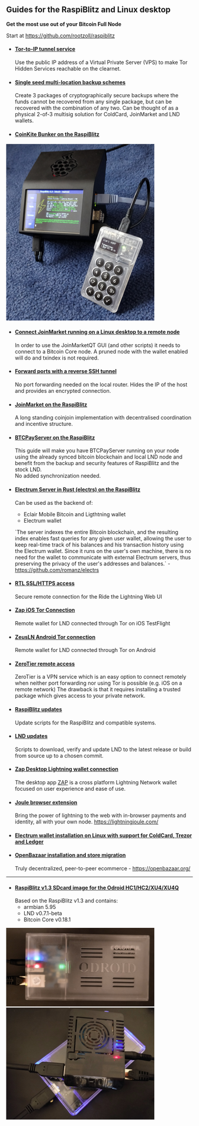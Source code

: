 ## Guides for the RaspiBlitz and Linux desktop
**Get the most use out of your Bitcoin Full Node**

Start at <https://github.com/rootzoll/raspiblitz>

* #### [Tor-to-IP tunnel service](tor2ip_tunnel.md)
     Use the public IP address of a Virtual Private Server (VPS) to make Tor Hidden Services reachable on the clearnet.

* #### [Single seed multi-location backup schemes](backups/README.md)
     Create 3 packages of cryptographically secure backups where the funds cannot be recovered from any single package, but can be recovered with the combination of any two. Can be thought of as a physical 2-of-3 multisig solution for ColdCard, JoinMarket and LND wallets.

* #### [CoinKite Bunker on the RaspiBlitz](ckbunker_on_blitz.md)

<p align="left">
  <img width="400" src="/images/ckbunker.starthsm.jpg">
</p>

* #### [Connect JoinMarket running on a Linux desktop to a remote node](joinmarket/joinmarket_desktop_to_blitz.md)
    In order to use the JoinMarketQT GUI (and other scripts) it needs to connect to a Bitcoin Core node. A pruned node with the wallet enabled will do and txindex is not required.

* #### [Forward ports with a reverse SSH tunnel](ssh_tunnel.md)
    No port forwarding needed on the local router.
    Hides the IP of the host and provides an encrypted connection. 


* #### [JoinMarket on the RaspiBlitz](joinmarket/README.md)
    A long standing coinjoin implementation with decentralised coordination and incentive structure.

* #### [BTCPayServer on the RaspiBlitz](BTCPayServer/README.md)

    This guide will make you have BTCPayServer running on your node using the already synced bitcoin blockchain and local LND node and benefit from the backup and security features of RaspiBlitz and the stock LND.  
    No added synchronization needed. 

* #### [Electrum Server in Rust (electrs) on the RaspiBlitz](electrs/README.md)
    Can be used as the backend of:
    * Eclair Mobile Bitcoin and Ligthtning wallet
    * Electrum wallet

    \`The server indexes the entire Bitcoin blockchain, and the resulting index enables fast queries for any given user wallet, allowing the user to keep real-time track of his balances and his transaction history using the Electrum wallet. Since it runs on the user's own machine, there is no need for the wallet to communicate with external Electrum servers, thus preserving the privacy of the user's addresses and balances.\` - <https://github.com/romanz/electrs>

* #### [RTL SSL/HTTPS access](nginx/README.md)
    Secure remote connection for the Ride the Lightning Web UI

* #### [Zap iOS Tor Connection](Zap_to_RaspiBlitz_through_Tor.md)
    Remote wallet for LND connected through Tor on iOS TestFlight
    
* #### [ZeusLN Android Tor connection](Zeus_to_RaspiBlitz_through_Tor.md)
    Remote wallet for LND connected through Tor on Android

* #### [ZeroTier remote access](zerotier/README.md)

    ZeroTier is a VPN service which is an easy option to connect remotely when neither port forwarding nor using Tor is possible (e.g. iOS on a remote network)
    The drawback is that it requires installing a trusted package which gives access to your private network.

* ####  [RaspiBlitz updates](raspiblitz.updates/README.md)
    Update scripts for the RaspiBlitz and compatible systems.

* #### [LND updates](https://github.com/openoms/lightning-node-management/blob/master/lnd.updates/README.md)
    Scripts to download, verify and update LND to the latest release or build from source up to a chosen commit.

* #### [Zap Desktop Lightning wallet connection](ZAPtoRaspiBolt/README.md)  
    The desktop app [ZAP](https://github.com/LN-Zap/zap-desktop) is a cross platform Lightning Network wallet focused on user experience and ease of use.

* #### [Joule browser extension](JouleToRaspiBlitz.md) 
    Bring the power of lightning to the web with in-browser payments and identity, all with your own node. <https://lightningjoule.com/>

* #### [Electrum wallet installation on Linux with support for ColdCard, Trezor and Ledger](Electrum_ColdCard_Trezor_Ledger_EPS.md)

* #### [OpenBazaar installation and store migration](https://gist.github.com/openoms/ba843f7c44ff9c7ca0b5a80e12a0aeb4)
    Truly decentralized, peer-to-peer ecommerce - https://openbazaar.org/

---

* #### [RaspiBlitz v1.3 SDcard image for the Odroid HC1/HC2/XU4/XU4Q](https://github.com/openoms/raspiblitz/releases/tag/v1.3)
    Based on the RaspiBlitz v1.3 and contains:
    * armbian 5.95
    * LND v0.7.1-beta 
    * Bitcoin Core v0.18.1

<p align="left">
  <img width="400" src="/images/HC1.jpeg">
  <img width="400" src="/images/XU4.jpeg">
</p>
